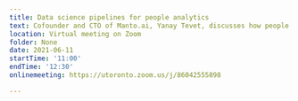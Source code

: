 ```yaml
---
title: Data science pipelines for people analytics
text: Cofounder and CTO of Manto.ai, Yanay Tevet, discusses how people analytics can be used to solve the problem of employee attrition
location: Virtual meeting on Zoom
folder: None
date: 2021-06-11
startTime: '11:00'
endTime: '12:30'
onlinemeeting: https://utoronto.zoom.us/j/86042555898

---
```

